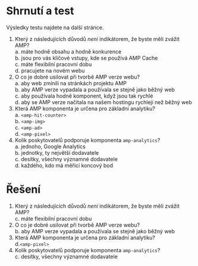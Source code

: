 # Shrnutí a test

Výsledky testu najdete na další stránce.

1. Který z následujících důvodů *není* indikátorem, že byste měli zvážit AMP?  
a. máte hodně obsahu a hodně konkurence  
b. jsou pro vás klíčové vstupy, kde se používá AMP Cache  
c. máte flexibilní pracovní dobu  
d. pracujete na novém webu
2. O co je dobré usilovat při tvorbě AMP verze webu?  
a. aby web zmínili na stránkách projektu AMP  
b. aby AMP verze vypadala a používala se stejně jako běžný web  
c. aby používala hodně komponent, když jsou tak rychlé  
d. aby se AMP verze načítala na našem hostingu rychleji než běžný web
3. Která AMP komponenta je určena pro základní analytiku?  
a. `<amp-hit-counter>`  
b. `<amp-img>`  
c. `<amp-ad>`  
d. `<amp-pixel>`
4. Kolik poskytovatelů podporuje komponenta `amp-analytics`?  
a. jednoho, Google Analytics  
b. jednotky, ty největší dodavatele  
c. desítky, všechny významné dodavatele  
d. každého, kdo má měřicí koncový bod

# Řešení

1. Který z následujících důvodů *není* indikátorem, že byste měli zvážit AMP?  
c. máte flexibilní pracovní dobu
2. O co je dobré usilovat při tvorbě AMP verze webu?  
b. aby AMP verze vypadala a používala se stejně jako běžný web
3. Která AMP komponenta je určena pro základní analytiku?  
d.`<amp-pixel>`
4. Kolik poskytovatelů podporuje komponenta `amp-analytics`?  
c. desítky, všechny významné dodavatele
